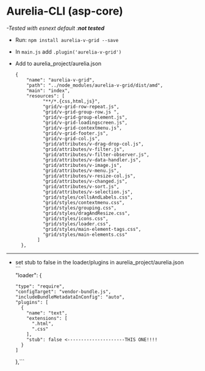 # Aurelia-CLI \(asp-core\)

_-Tested with esnext default :**not tested**_

* Run: `npm install aurelia-v-grid --save`
* In `main.js` add `.plugin('aurelia-v-grid')`
* Add to aurelia\_project/aurelia.json

  ```
  {
      "name": "aurelia-v-grid",
      "path": "../node_modules/aurelia-v-grid/dist/amd",
      "main": "index",
      "resources": [
            "**/*.{css,html,js}",
            "grid/v-grid-row-repeat.js",
            "grid/v-grid-group-row.js ",
            "grid/v-grid-group-element.js",
            "grid/v-grid-loadingscreen.js",
            "grid/v-grid-contextmenu.js",
            "grid/v-grid-footer.js",
            "grid/v-grid-col.js",
            "grid/attributes/v-drag-drop-col.js",
            "grid/attributes/v-filter.js",
            "grid/attributes/v-filter-observer.js",
            "grid/attributes/v-data-handler.js",
            "grid/attributes/v-image.js",
            "grid/attributes/v-menu.js",
            "grid/attributes/v-resize-col.js",
            "grid/attributes/v-changed.js",
            "grid/attributes/v-sort.js",
            "grid/attributes/v-selection.js",
            "grid/styles/cellsAndLabels.css",
            "grid/styles/contextmenu.css",
            "grid/styles/grouping.css",
            "grid/styles/dragAndResize.css",
            "grid/styles/icons.css",
            "grid/styles/loader.css",
            "grid/styles/main-element-tags.css",
            "grid/styles/main-elements.css"
          ]
    },
  ```

---

* set stub to false in the loader/plugins in aurelia\_project/aurelia.json  
  \`\`\`  
  "loader": {

  ```
  "type": "require",
  "configTarget": "vendor-bundle.js",
  "includeBundleMetadataInConfig": "auto",
  "plugins": [
    {
      "name": "text",
      "extensions": [
        ".html",
        ".css"
      ],
      "stub": false <---------------------THIS ONE!!!!
    }
  ]
  ```

  },\`\`\`



